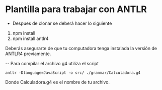 # Plantilla para trabajar con ANTLR

- Despues de clonar se deberá hacer lo siguiente

1. npm install
2. npm install antlr4

Deberás asegurarte de que tu computadora tenga instalada la versión de ANTLR4 previamente.

-- Para compilar el archivo g4 utiliza el script

```
antlr -Dlanguage=JavaScript -o src/ ./grammar/Calculadora.g4
```

Donde Calculadora.g4 es el nombre de tu archivo.

